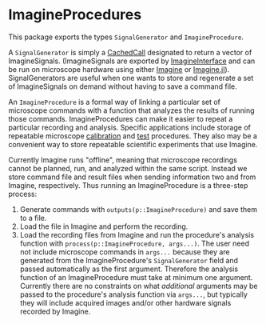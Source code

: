 # ImagineProcedures

This package exports the types `SignalGenerator` and `ImagineProcedure`.

A `SignalGenerator` is simply a [CachedCall](https://github.com/HolyLab/CachedCalls.jl) designated to return a vector of ImagineSignals. (ImagineSignals are exported by [ImagineInterface](https://github.com/HolyLab/ImagineInterface) and can be run on microscope hardware using either [Imagine](https://github.com/HolyLab/Imagine.git) or [Imagine.jl](https://github.com/HolyLab/Imagine.jl.git)).  SignalGenerators are useful when one wants to store and regenerate a set of ImagineSignals on demand without having to save a command file.

An `ImagineProcedure` is a formal way of linking a particular set of microscope commands with a function that analyzes the results of running those commands.  ImagineProcedures can make it easier to repeat a particular recording and analysis.  Specific applications include storage of repeatable microscope [calibration](https://github.com/HolyLab/ImagineCalibrate.jl.git) and [test](https://github.com/HolyLab/ImagineOfflineTesting.jl.git) procedures.  They also may be a convenient way to store repeatable scientific experiments that use Imagine.

Currently Imagine runs "offline", meaning that microscope recordings cannot be planned, run, and analyzed within the same script.  Instead we store command file and result files when sending information two and from Imagine, respectively.  Thus running an ImagineProcedure is a three-step process:
 1. Generate commands with `outputs(p::ImagineProcedure)` and save them to a file.
 2. Load the file in Imagine and perform the recording.
 3. Load the recording files from Imagine and run the procedure's analysis function with `process(p::ImagineProcedure, args...)`.  The user need not include microscope commands in `args...` because they are generated from the ImagineProcedure's `SignalGenerator` field and passed automatically as the first argument.  Therefore the analysis function of an ImagineProcedure must take at minimum one argument.  Currently there are no constraints on what _additional_ arguments may be passed to the procedure's analysis function via `args...`, but typically they will include acquired images and/or other hardware signals recorded by Imagine.
